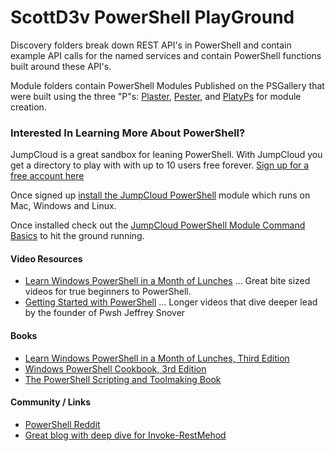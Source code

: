 # ScottD3v PowerShell PlayGround

Discovery folders break down REST API's in PowerShell and contain example API calls for the named services and contain PowerShell functions built around these API's. 


Module folders contain PowerShell Modules Published on the PSGallery that were built using the three "P"s:  [Plaster](https://github.com/PowerShell/Plaster), [Pester](https://github.com/pester/Pester), and [PlatyPs](https://github.com/PowerShell/platyPS) for module creation. 

### Interested In Learning More About PowerShell? 

JumpCloud is a great sandbox for leaning PowerShell. With JumpCloud you get a directory to play with with up to 10 users free forever. [Sign up for a free account here](https://jumpcloud.com/signup?rs=GitHub&cs=Powershell)

Once signed up [install the JumpCloud PowerShell](https://github.com/TheJumpCloud/support/wiki/Installing-the-JumpCloud-PowerShell-Module) module which runs on Mac, Windows and Linux. 

Once installed check out the [JumpCloud PowerShell Module Command Basics](https://github.com/TheJumpCloud/support/wiki/Managing-Users-and-User-Groups#command-basics) to hit the ground running. 

#### Video Resources
- [Learn Windows PowerShell in a Month of Lunches](https://www.youtube.com/playlist?list=PL6D474E721138865A)
... Great bite sized videos for true beginners to PowerShell.
- [Getting Started with PowerShell](https://www.youtube.com/playlist?list=PLsrZV8shpwjMXYBmmGodMMQV86xsSz1si)
... Longer videos that dive deeper lead by the founder of Pwsh Jeffrey Snover

#### Books
- [Learn Windows PowerShell in a Month of Lunches, Third Edition](https://www.manning.com/books/learn-windows-powershell-in-a-month-of-lunches-third-edition)
- [Windows PowerShell Cookbook, 3rd Edition](http://shop.oreilly.com/product/0636920024132.do)
- [The PowerShell Scripting and Toolmaking Book](https://leanpub.com/powershell-scripting-toolmaking)

#### Community / Links
- [PowerShell Reddit](https://www.reddit.com/r/PowerShell/)
- [Great blog with deep dive for Invoke-RestMehod](https://get-powershellblog.blogspot.com/)
